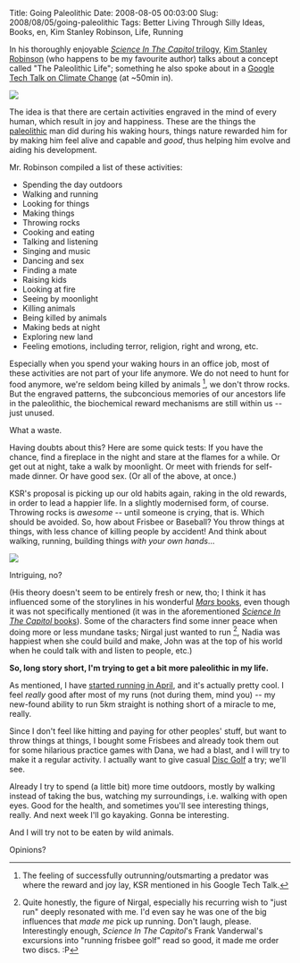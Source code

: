 Title: Going Paleolithic
Date: 2008-08-05 00:03:00
Slug: 2008/08/05/going-paleolithic
Tags: Better Living Through Silly Ideas, Books, en, Kim Stanley Robinson, Life, Running


In his thoroughly enjoyable [_Science In The Capitol_ trilogy][1], [Kim
Stanley Robinson][2] (who happens to be my favourite author) talks about a
concept called "The Paleolithic Life"; something he also spoke about in a
[Google Tech Talk on Climate Change][3] (at ~50min in).

[![][4]][5]

The idea is that there are certain activities engraved in the mind
of every human, which result in joy and happiness. These are the things the
[paleolithic][6] man did during his waking hours, things nature rewarded him
for by making him feel alive and capable and _good_, thus helping him evolve
and aiding his development.

Mr. Robinson compiled a list of these activities:

* Spending the day outdoors
* Walking and running
* Looking for things
* Making things
* Throwing rocks
* Cooking and eating
* Talking and listening
* Singing and music
* Dancing and sex
* Finding a mate
* Raising kids
* Looking at fire
* Seeing by moonlight
* Killing animals
* Being killed by animals
* Making beds at night
* Exploring new land
* Feeling emotions, including terror, religion, right and wrong, etc.

Especially when you spend your waking hours in an office job, most of these
activities are not part of your life anymore. We do not need to hunt for food
anymore, we're seldom being killed by animals [^1], we don't throw rocks. But
the engraved patterns, the subconcious memories of our ancestors life in the
paleolithic, the biochemical reward mechanisms are still within us -- just
unused.

What a waste.

Having doubts about this? Here are some quick tests: If you have the chance,
find a fireplace in the night and stare at the flames for a while. Or get out
at night, take a walk by moonlight. Or meet with friends for self-made dinner.
Or have good sex. (Or all of the above, at once.)

KSR's proposal is picking up our old habits again, raking in the old rewards,
in order to lead a happier life. In a slightly modernised form, of course.
Throwing rocks is _awesome_ -- until someone is crying, that is. Which should
be avoided. So, how about Frisbee or Baseball? You throw things at things,
with less chance of killing people by accident! And think about walking,
running, building things _with your own hands_…

[![][8]][9]

Intriguing, no?

(His theory doesn't seem to be entirely fresh or new, tho; I think it has
influenced some of the storylines in his wonderful [_Mars_ books][10], even
though it was not specifically mentioned (it was in the aforementioned
[_Science In The Capitol_ books][11]). Some of the characters find some inner
peace when doing more or less mundane tasks; Nirgal just wanted to run [^2],
Nadia was happiest when she could build and make, John was at the top of his
world when he could talk with and listen to people, etc.)

**So, long story short, I'm trying to get a bit more paleolithic in my life.**

As mentioned, I have [started running in April][13], and it's actually pretty
cool. I feel _really_ good after most of my runs (not during them, mind you)
-- my new-found ability to run 5km straight is nothing short of a miracle to
me, really.

Since I don't feel like hitting and paying for other peoples' stuff, but want
to throw things at things, I bought some Frisbees and already took them out
for some hilarious practice games with Dana, we had a blast, and I will try to
make it a regular activity. I actually want to give casual [Disc Golf][14] a
try; we'll see.

Already I try to spend (a little bit) more time outdoors, mostly by walking
instead of taking the bus, watching my surroundings, i.e. walking with open
eyes. Good for the health, and sometimes you'll see interesting things,
really. And next week I'll go kayaking. Gonna be interesting.

And I will try not to be eaten by wild animals.

Opinions?


[^1]: The feeling of successfully outrunning/outsmarting a predator was where
      the reward and joy lay, KSR mentioned in his Google Tech Talk.

[^2]: Quite honestly, the figure of Nirgal, especially his recurring wish to
      "just run" deeply resonated with me. I'd even say he was one of the big
      influences that _made me_ pick up running. Don't laugh, please.
      Interestingly enough, _Science In The Capitol_'s Frank Vanderwal's
      excursions into "running frisbee golf" read so good, it made me order
      two discs. :P

   [1]: http://www.goodreads.com/review/list/1233416?shelf=series--science-in-the-capitol
   [2]: http://www.goodreads.com/author/show/1858.Kim_Stanley_Robinson
   [3]: http://www.youtube.com/watch?v=R-jz86gMiHw
   [4]: http://farm1.static.flickr.com/116/287666827_016dc60fe5_m.jpg
   [5]: http://flickr.com/photos/51035555243@N01/287666827 (A Brand New Day)
   [6]: http://en.wikipedia.org/wiki/Paleolithic
   [7]: #fn:p210093156-1
   [8]: http://farm1.static.flickr.com/199/478332550_9d533b6c19_m.jpg
   [9]: http://flickr.com/photos/96332550@N00/478332550 (Sunrise Paddling on the North Canadian River)
   [10]: http://www.goodreads.com/review/list/1233416?shelf=series-mars
   [11]: http://www.goodreads.com/review/list/1233416?shelf=series-science-in-the-capitol
   [12]: #fn:p210093156-2
   [13]: http://carlo.zottmann.org/tag/running/
   [14]: http://en.wikipedia.org/wiki/Disc_Golf
   [15]: #fnref:p210093156-1
   [16]: #fnref:p210093156-2
